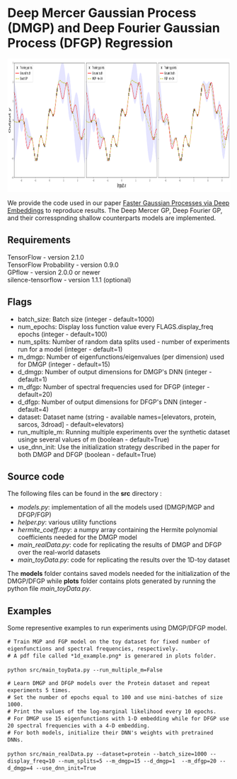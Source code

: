 # Deep Mercer Gaussian Process (DMGP) and Deep Fourier Gaussian Process (DFGP) Regression #

<img src="plots/1d_example.png" height="300">

We provide the code used in our paper [Faster Gaussian Processes via Deep Embeddings](https://arxiv.org/abs/2004.01584) to reproduce results. The Deep Mercer GP,  Deep Fourier GP, and their corresspnding shallow counterparts models are implemented. 

## Requirements ##
TensorFlow - version 2.1.0  
TensorFlow Probability - version 0.9.0  
GPflow - version 2.0.0 or newer  
silence-tensorflow - version 1.1.1 (optional)

## Flags ##
* batch_size: Batch size (integer - default=1000)
* num_epochs: Display loss function value every FLAGS.display_freq epochs (integer - default=100)
* num_splits: Number of random data splits used - number of experiments run for a model (integer - default=1)
* m_dmgp: Number of eigenfunctions/eigenvalues (per dimension) used for DMGP (integer - default=15)
* d_dmgp: Number of output dimensions for DMGP's DNN (integer - default=1)
* m_dfgp: Number of spectral frequencies used for DFGP (integer - default=20)
* d_dfgp: Number of output dimensions for DFGP's DNN (integer - default=4)
* dataset: Dataset name (string - available names=[elevators, protein, sarcos, 3droad] - default=elevators)
* run_multiple_m: Running multiple experiments over the synthetic dataset usinge several values of m (boolean - default=True)
* use_dnn_init: Use the initialization strategy described in the paper for both DMGP and DFGP (boolean - default=True)

## Source code ##

The following files can be found in the **src** directory :  

- *models.py*: implementation of all the models used (DMGP/MGP  and DFGP/FGP)
- *helper.py*: various utility functions
- *hermite_coeff.npy*: a numpy array containing the Hermite polynomial coefficients needed for the DMGP model
- *main_realData.py*: code for replicating the results of DMGP and DFGP over the real-world datasets
- *main_toyData.py*: code for replicating the results over the 1D-toy dataset

The **models** folder contains saved models needed for the initialization of the DMGP/DFGP while **plots** folder contains plots generated by running the python file *main_toyData.py*.

## Examples ##
Some representive examples to run experiments using DMGP/DFGP model.

```
# Train MGP and FGP model on the toy dataset for fixed number of eigenfunctions and spectral frequencies, respectively.
# A pdf file called *1d_example.png* is generared in plots folder.

python src/main_toyData.py --run_multiple_m=False

```

```
# Learn DMGP and DFGP models over the Protein dataset and repeat experiments 5 times.
# Set the number of epochs equal to 100 and use mini-batches of size 1000. 
# Print the values of the log-marginal likelihood every 10 epochs.
# For DMGP use 15 eigenfunctions with 1-D embedding while for DFGP use 20 spectral frequencies with a 4-D embedding.
# For both models, initialize their DNN's weights with pretrained DNNs.

python src/main_realData.py --dataset=protein --batch_size=1000 --display_freq=10 --num_splits=5 --m_dmgp=15 --d_dmgp=1  --m_dfgp=20 --d_dmgp=4 --use_dnn_init=True

```


